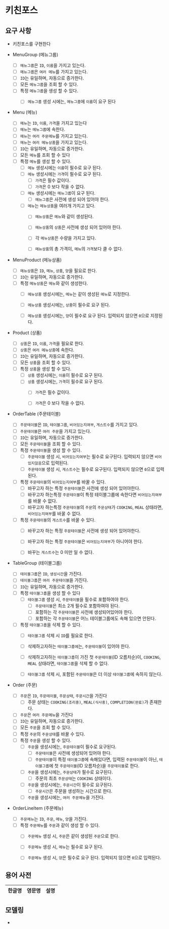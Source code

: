 # 키친포스

         
## 요구 사항

- 키친포스를 구현한다

- MenuGroup (메뉴그룹)
    - [ ] `메뉴그룹`은 `ID`, `이름`을 가지고 있는다.
    - [ ] `메뉴그룹`은 `여러 메뉴`를 가지고 있는다.
    - [ ] `ID`는 유일하며, 자동으로 증가한다.
    - [ ] 모든 `메뉴그룹`을 조회 할 수 있다.
    - [ ] 특정 `메뉴그룹`을 생성 할 수 있다.
        - [ ] `메뉴그룹` 생성 시에는, `메뉴그룹`에 `이름`이 요구 된다


- Menu (메뉴)
    - [ ] `메뉴`는 `ID`, `이름`, `가격`을 가지고 있는다
    - [ ] `메뉴`는 `메뉴그룹`에 속한다.
    - [ ] `메뉴`는 `여러 주문메뉴`를 가지고 있는다.
    - [ ] `메뉴`는 `여러 메뉴상품`을 가지고 있는다.
    - [ ] `ID`는 유일하며, 자동으로 증가한다.
    - [ ] 모든 `메뉴`를 조회 할 수 있다
    - [ ] 특정 `메뉴`를 생성 할 수 있다.
        - [ ] `메뉴` 생성시에는 `이름`이 필수로 요구 된다.
        - [ ] `메뉴` 생성시에는 `가격`이 필수로 요구 된다.
            - [ ] `가격`은 필수 값이다.
            - [ ] `가격`은 0 보다 작을 수 없다.
        - [ ] `메뉴` 생성시에는 `메뉴그룹`이 요구 된다.
            - [ ] `메뉴그룹`은 사전에 생성 되어 있어야 한다.
        - [ ] `메뉴`는 `메뉴상품`을 여러개 가지고 있다.
            - [ ] `메뉴상품`은 `메뉴`와 같이 생성된다.
            - [ ] `메뉴상품`의 `상품`은 사전에 생성 되어 있어야 한다.
            - [ ] 각 `메뉴상품`은 수량을 가지고 있다.
            - [ ] `메뉴상품`의 총 가격이, `메뉴`의 `가격`보다 클 수 없다.
       
       
- MenuProduct (메뉴상품)
    - [ ] `메뉴상품`은 `ID`, `메뉴`, `상품`, `양`을 필요로 한다.
    - [ ] `ID`는 유일하며, 자동으로 증가한다.
    - [ ] 특정 `메뉴상품`은 `메뉴`와 같이 생성한다.
        - [ ] `메뉴상품` 생성시에는, `메뉴`는 같이 생성된 `메뉴`로 지정한다.
        - [ ] `메뉴상품` 생성시에는, `상품`이 필수로 요구 된다.
        - [ ] `메뉴상품` 생성시에는, `양`이 필수로 요구 된다. 입력되지 않으면 `0`으로 지정된다.
              
              
- Product (상품)
    - [ ] `상품`은 `ID`, `이름`, `가격`을 필요로 한다.
    - [ ] `상품`은 `여러 메뉴상품`에 속한다.
    - [ ] `ID`는 유일하며, 자동으로 증가한다.
    - [ ] 모든 `상품`을 조회 할 수 있다.
    - [ ] 특정 `상품`을 생성 할 수 있다.
        - [ ] `상품` 생성시에는, `이름`이 필수로 요구 된다.
        - [ ] `상품` 생성시에는, `가격`이 필수로 요구 된다.
            - [ ] `가격`은 필수 값이다.
            - [ ] `가격`은 0 보다 작을 수 없다.
            

            
- OrderTable (주문테이블)
    - [ ] `주문테이블`은 `ID`, `테이블그룹`, `비어있는지여부`, `게스트수`를 가지고 있다.
    - [ ] `주문테이블`은 `여러 주문`을 가지고 있는다.
    - [ ] `ID`는 유일하며, 자동으로 증가한다.
    - [ ] 모든 `주문테이블`을 조회 할 수 있다.
    - [ ] 특정 `주문테이블`을 생성 할 수 있다.
        - [ ] `주문테이블` 생성 시, `비어있는지여부`는 필수로 요구된다. 입력되지 않으면 `비어있지않음`으로 입력된다.
        - [ ] `주문테이블` 생성 시, `게스트수`는 필수로 요구된다. 입력되지 않으면 `0`으로 입력된다.
    - [ ] 특정 `주문테이블`의 `비어있는지여부`를 바꿀 수 있다.
        - [ ] 바꾸고자 하는 특정 `주문테이블`은 사전에 생성 되어 있어야한다.
        - [ ] 바꾸고자 하는특정 `주문테이블`이 특정 테이블그룹에 속한다면 `비어있는지여부`를 바꿀 수 없다.
        - [ ] 바꾸고자 하는특정 `주문테이블`의 `주문`의 `주문상태`가 `COOKING`, `MEAL` 상태라면, `비어있는지여부`를 바꿀 수 없다.
    - [ ] 특정 `주문테이블`의 `게스트수`를 바꿀 수 있다.
        - [ ] 바꾸고자 하는 특정 `주문테이블`은 사전에 생성 되어 있어야한다.
        - [ ] 바꾸고자 하는 특정 `주문테이블`은 `비어있는지여부`가 아니어야 한다.
        - [ ] 바꾸는 `게스트수`는 0 미만 일 수 없다.
        
        
- TableGroup (테이블그룹)
    - [ ] `테이블그룹`은 `ID`, `생성시간`을 가진다.
    - [ ] `테이블그룹`은 `여러 주문테이블`을 가진다.
    - [ ] `ID`는 유일하며, 자동으로 증가한다.
    - [ ] 특정 `테이블그룹`을 생성 할 수 있다
        - [ ] `테이블그룹` 생성 시, `주문테이블`을 필수로 포함하여야 한다.
            - [ ] `주문테이블`은 최소 2개 필수로 포함하여야 된다.
            - [ ] 포함하는 각 `주문테이블`은 사전에 생성되어있어야 한다.
            - [ ] 포함하는 각 `주문테이블`은 어느 테이블그룹에도 속해 있으면 안된다.
    - [ ] 특정 `테이블그룹`을 삭제 할 수 있다.
        - [ ] `테이블그룹` 삭제 시 `ID`를 필요로 한다.
        - [ ] 삭제하고자하는 `테이블그룹에`는, `주문테이블`이 있어야 한다.
        - [ ] 삭제하고자하는 `테이블그룹`이 가진 첫 `주문테이블`(ID 오름차순)이, `COOKING`, `MEAL` 상태라면, `테이블그룹`을 삭제 할 수 없다.
        - [ ] `테이블그룹` 삭제 시, 포함된 `주문테이블`은 더 이상 `테이블그룹`에 속하지 않는다.
        
        
- Order (주문)
    - [ ] `주문`은 `ID`, `주문테이블`, `주문상태`, `주문시간`을 가진다
        - [ ] 주문 상태는 `COOKING(조리중)`, `MEAL(식사중)`, `COMPLETION(완료)`가 존재한다.
    - [ ] `주문`은 `여러 주문메뉴`을 가진다
    - [ ] `ID`는 유일하며, 자동으로 증가한다.    
    - [ ] 모든 `주문`을 조회 할 수 있다.
    - [ ] 특정 `주문`의 `주문상태`를 바꿀 수 있다.
    - [ ] 특정 `주문`을 생성 할 수 있다.
        - [ ] `주문`을 생성시에는, `주문테이블`이 필수로 요구된다.
            - [ ] `주문테이블`은 사전에 생성되어 있어야 한다.
            - [ ] `주문테이블`이 특정 `테이블그룹`에 속해있다면, 입력된 `주문테이블`이 아닌, `테이블그룹`에 첫 `주문테이블`(ID 오름차순)을 `주문테이블`로 한다.
        - [ ] `주문`을 생성시에는, `주문상태`가 필수로 요구된다.
            - [ ] 주문의 최초 `주문상태`는 `COOKING` 상태이다.
        - [ ] `주문`을 생성시에는, `주문시간`이 필수로 요구된다.
            - [ ] `주문시간`은  주문을 생성하는 시간으로 한다.
        - [ ] `주문`을 생성시에는, `여러 주문메뉴`을 가진다.
        
- OrderLineItem (주문메뉴)
    - [ ] `주문메뉴`는 `ID`, `주문`, `메뉴`, `양`을 가진다.
    - [ ] 특정 `주문메뉴`를 `주문`과 같이 생성 할 수 있다.
        - [ ] `주문메뉴` 생성 시, `주문`은 같이 생성된 `주문`으로 한다.
        - [ ] `주문메뉴` 생성 시, `메뉴`는 필수로 요구 된다.
        - [ ] `주문메뉴` 생성 시, `양`은 필수로 요구 된다. 입력되지 않으면 `0`으로 입력된다.
            
        
        
        
            
## 용어 사전

| 한글명 | 영문명 | 설명 |
| --- | --- | --- |

## 모델링

- 
